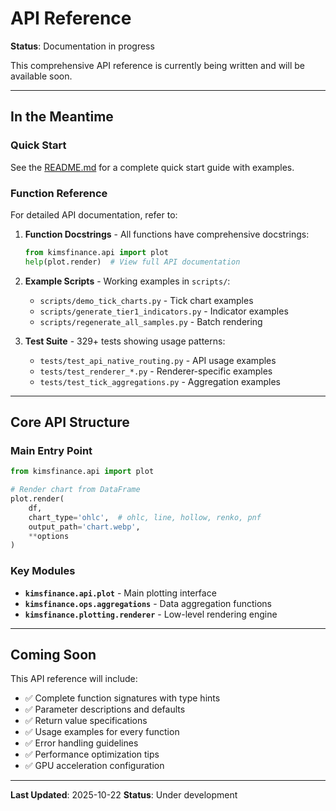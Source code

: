 # API Reference

**Status**: Documentation in progress

This comprehensive API reference is currently being written and will be available soon.

---

## In the Meantime

### Quick Start

See the [README.md](../README.md) for a complete quick start guide with examples.

### Function Reference

For detailed API documentation, refer to:

1. **Function Docstrings** - All functions have comprehensive docstrings:
   ```python
   from kimsfinance.api import plot
   help(plot.render)  # View full API documentation
   ```

2. **Example Scripts** - Working examples in `scripts/`:
   - `scripts/demo_tick_charts.py` - Tick chart examples
   - `scripts/generate_tier1_indicators.py` - Indicator examples
   - `scripts/regenerate_all_samples.py` - Batch rendering

3. **Test Suite** - 329+ tests showing usage patterns:
   - `tests/test_api_native_routing.py` - API usage examples
   - `tests/test_renderer_*.py` - Renderer-specific examples
   - `tests/test_tick_aggregations.py` - Aggregation examples

---

## Core API Structure

### Main Entry Point

```python
from kimsfinance.api import plot

# Render chart from DataFrame
plot.render(
    df,
    chart_type='ohlc',  # ohlc, line, hollow, renko, pnf
    output_path='chart.webp',
    **options
)
```

### Key Modules

- **`kimsfinance.api.plot`** - Main plotting interface
- **`kimsfinance.ops.aggregations`** - Data aggregation functions
- **`kimsfinance.plotting.renderer`** - Low-level rendering engine

---

## Coming Soon

This API reference will include:

- ✅ Complete function signatures with type hints
- ✅ Parameter descriptions and defaults
- ✅ Return value specifications
- ✅ Usage examples for every function
- ✅ Error handling guidelines
- ✅ Performance optimization tips
- ✅ GPU acceleration configuration

---

**Last Updated**: 2025-10-22
**Status**: Under development
